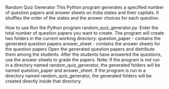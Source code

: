 Random Quiz Generator
This Python program generates a specified number of question papers and answer sheets on India states and their capitals. It shuffles the order of the states and the answer choices for each question.

How to use
Run the Python program random_quiz_generator.py.
Enter the total number of question papers you want to create.
The program will create two folders in the current working directory:
question_paper - contains the generated question papers
answer_sheet - contains the answer sheets for the question papers
Open the generated question papers and distribute them among the students.
After the students have answered the questions, use the answer sheets to grade the papers.
Note: If the program is not run in a directory named random_quiz_generator, the generated folders will be named question_paper and answer_sheet. If the program is run in a directory named random_quiz_generator, the generated folders will be created directly inside that directory.
